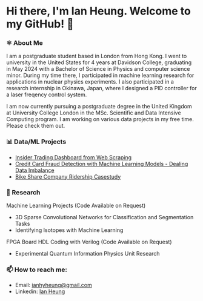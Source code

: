 # Hi there, I'm Ian Heung. Welcome to my GitHub! 👋

### ⚛️ About Me
I am a postgraduate student based in London from Hong Kong. I went to university in the United States for 4 years at Davidson College, graduating in May 2024 with a Bachelor of Science in Physics and computer science minor. During my time there, I participated in machine learning research for applications in nuclear physics experiments. I also participated in a research internship in Okinawa, Japan, where I designed a PID controller for a laser freqency control system.

I am now currently pursuing a postgraduate degree in the United Kingdom at University College London in the MSc. Scientific and Data Intensive Computing program. I am working on various data projects in my free time. Please check them out.

### 📊 Data/ML Projects
- [Insider Trading Dashboard from Web Scraping](https://github.com/iaheung/insider_transactions_data_scraping)
- [Credit Card Fraud Detection with Machine Learning Models - Dealing Data Imbalance](https://github.com/iaheung/credit_card_fraud_analysis)
- [Bike Share Company Ridership Casestudy](https://github.com/iaheung/cyclistic_casestudy)

### 🔭 Research
Machine Learning Projects (Code Available on Request)
 - 3D Sparse Convolutional Networks for Classification and Segmentation Tasks
 - Identifying Isotopes with Machine Learning

FPGA Board HDL Coding with Verilog (Code Available on Request)
- Experimental Quantum Information Physics Unit Research

### 📫 How to reach me:
- Email: [ianhyheung@gmail.com](mailto:ianhyheung@gmail.com)
- Linkedin: [Ian Heung](https://www.linkedin.com/in/ian-heung-908b0a238/)

